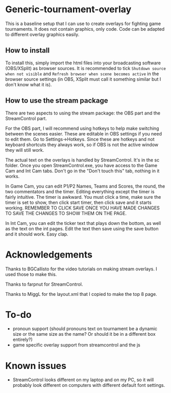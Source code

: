 # Generic-tournament-overlay
This is a baseline setup that I can use to create overlays for fighting game tournaments. It does not contain graphics, only code. Code can be adapted to different overlay graphics easily.
## How to install
To install this, simply import the html files into your broadcasting software (OBS/XSplit) as browser sources. It is recommended to tick `Shutdown source when not visible` and `Refresh browser when scene becomes active` in the browser source settings (in OBS, XSplit must call it something similar but I don't know what it is).
## How to use the stream package
There are two aspects to using the stream package: the OBS part and the StreamControl part. 

For the OBS part, I will recommend using hotkeys to help make switching between the scenes easier.
These are editable in OBS settings if you need to edit them. Go to Settings->Hotkeys.
Since these are hotkeys and not keyboard shortcuts they always work, so if OBS is not the active window they will still work.

The actual text on the overlays is handled by StreamControl. It's in the sc folder.
Once you open StreamControl.exe, you have access to the Game Cam and Int Cam tabs. Don't go in the "Don't touch this" tab, nothing in it works.

In Game Cam, you can edit P1/P2 Names, Teams and Scores, the round, the two commentators and the timer.
Editing everything except the timer is fairly intuitive.
The timer is awkward. You must click a time, make sure the timer is set to show, then click start timer, then click save and it starts working.
REMEMBER TO CLICK SAVE ONCE YOU HAVE MADE CHANGES TO SAVE THE CHANGES TO SHOW THEM ON THE PAGE.

In Int Cam, you can edit the ticker text that plays down the bottom, as well as the text on the int pages. Edit the text then save using the save button and it should work. Easy clap.
# Acknowledgements
Thanks to BGCallisto for the video tutorials on making stream overlays. I used those to make this.

Thanks to farpnut for StreamControl.

Thanks to MiggL for the layout.xml that I copied to make the top 8 page.
# To-do
- pronoun support (should pronouns text on tournament be a dynamic size or the same size as the name? Or should it be in a different box entirely?)
- game specific overlay support from streamcontrol and the js
# Known issues
- StreamControl looks different on my laptop and on my PC, so it will probably look different on computers with different default font settings.
